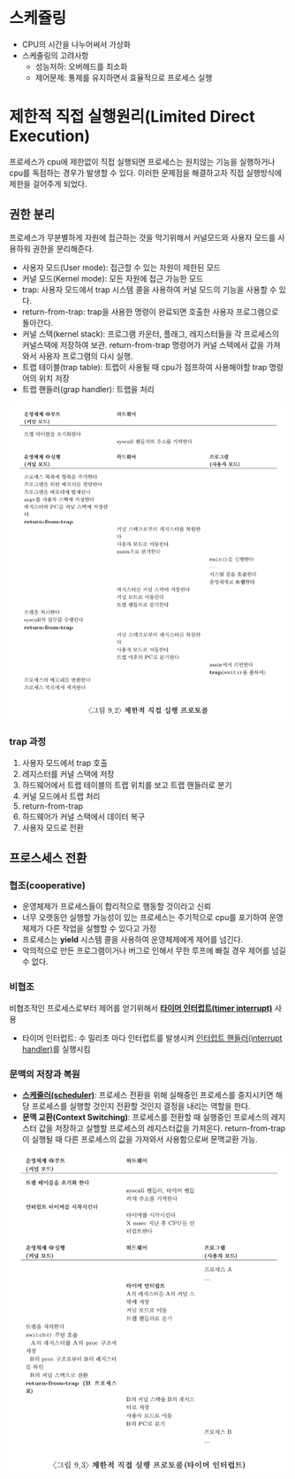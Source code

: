 # 스케쥴링
- CPU의 시간을 나누어써서 가상화
- 스케줄링의 고려사항
  - 성능저하: 오버헤드를 최소화
  - 제어문제: 통제를 유지하면서 효율적으로 프로세스 실행
# 제한적 직접 실행원리(Limited Direct Execution)
프로세스가 cpu에 제한없이 직접 실행되면 프로세스는 원치않는 기능을 실행하거나 cpu를 독점하는 경우가 발생할 수 있다. 이러한 문제점을 해결하고자 직접 실행방식에 제한을 걸어주게 되었다.
## 권한 분리
프로세스가 무분별하게 자원에 접근하는 것을 막기위해서 커널모드와 사용자 모드를 사용하워 권한을 분리해준다.
- 사용자 모드(User mode): 접근할 수 있는 자원이 제한된 모드
- 커널 모드(Kernel mode): 모든 자원에 접근 가능한 모드
- trap: 사용자 모드에서 trap 시스템 콜을 사용하여 커널 모드의 기능을 사용할 수 있다.
- return-from-trap: trap을 사용한 명령이 완료되면 호출한 사용자 프로그램으로 돌아간다.
- 커널 스택(kernel stack): 프로그램 카운터, 플래그, 레지스터들을 각 프로세스의 커널스택에 저장하여 보관. return-from-trap 명령어가 커널 스택에서 값을 가져와서 사용자 프로그램의 다시 실행.
- 트랩 테이블(trap table): 트랩이 사용될 때 cpu가 점프하여 사용해야할 trap 명령어의 위치 저장
- 트랩 핸들러(grap handler): 트랩을 처리

![제한적 직접 실행 프로토콜](./aseet/제한적%20직접%20실행%20프로토콜-진호.jpeg)
### trap 과정
1. 사용자 모드에서 trap 호출
2. 레지스터를 커널 스택에 저장
3. 하드웨어에서 트랩 테이블의 트랩 위치를 보고 트랩 핸들러로 분기
4. 커널 모드에서 트랩 처리
5. return-from-trap
6. 하드웨어가 커널 스택에서 데이터 복구
7. 사용자 모드로 전환

## 프로스세스 전환
### 협조(cooperative)
- 운영체제가 프로세스들이 합리적으로 행동할 것이라고 신뢰
- 너무 오랫동안 실행할 가능성이 있는 프로세스는 주기적으로 cpu를 포기하여 운영체제가 다른 작업을 실핼할 수 있다고 가정
- 프로세스는 **yield** 시스템 콜을 사용하여 운영체제에게 제어를 넘긴다.
- 악의적으로 만든 프로그램이거나 버그로 인해서 무한 루프에 빠질 경우 제어를 넘길 수 없다.
### 비협조
비협조적인 프로세스로부터 제어를 얻기위해서 **<u>타이머 인터럽트(timer interrupt)</u>** 사용
- 타이머 인터럽트: 수 밀리초 마다 인터럽트를 발생시켜 <u>인터럽트 핸들러(interrupt handler)</u>를 실행시킴
### 문맥의 저장과 복원
- <u>**스케줄러(scheduler)**</u>: 프로세스 전환을 위해 실해중인 프로세스를 중지시키면 해당 프로세스를 실행할 것인지 전환할 것인지 결정을 내리는 역할을 한다.
- **문맥 교환(Context Switching)**: 프로세스를 전환할 때 실행중인 프로세스의 레지스터 값을 저장하고 실핼할 프로세스의 레지스터값을 가져온다. return-from-trap이 실행될 때 다른 프로세스의 값을 가져와서 사용함으로써 문맥교환 가능.
  
![timer interrupt](aseet/타이머%20인터럽트-진호.jpeg)